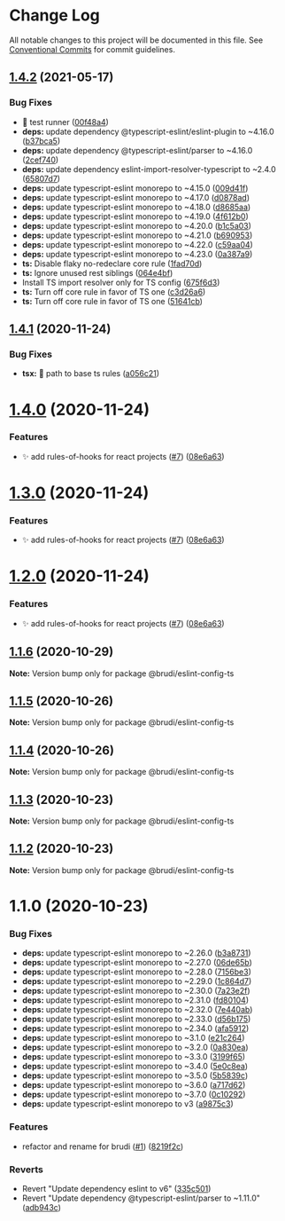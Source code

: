 # Change Log

All notable changes to this project will be documented in this file.
See [Conventional Commits](https://conventionalcommits.org) for commit guidelines.

## [1.4.2](https://github.com/brudi/eslint-config/compare/@brudi/eslint-config-ts@1.4.1...@brudi/eslint-config-ts@1.4.2) (2021-05-17)


### Bug Fixes

* 🐛 test runner ([00f48a4](https://github.com/brudi/eslint-config/commit/00f48a4dd2cf67ca538570a805f2728279304ffc))
* **deps:** update dependency @typescript-eslint/eslint-plugin to ~4.16.0 ([b37bca5](https://github.com/brudi/eslint-config/commit/b37bca5ba217a4faed09f726622b2835b2e82e11))
* **deps:** update dependency @typescript-eslint/parser to ~4.16.0 ([2cef740](https://github.com/brudi/eslint-config/commit/2cef74093b7b4f2c0579f4260aa9454e54eaca6b))
* **deps:** update dependency eslint-import-resolver-typescript to ~2.4.0 ([65807d7](https://github.com/brudi/eslint-config/commit/65807d750abe14b88db67f7443e16559f0a2f6a3))
* **deps:** update typescript-eslint monorepo to ~4.15.0 ([009d41f](https://github.com/brudi/eslint-config/commit/009d41f82719f85da9784b32b54b48dbe37dcc27))
* **deps:** update typescript-eslint monorepo to ~4.17.0 ([d0878ad](https://github.com/brudi/eslint-config/commit/d0878ad1304da6c4b76462d86c7d95a6899eec19))
* **deps:** update typescript-eslint monorepo to ~4.18.0 ([d8685aa](https://github.com/brudi/eslint-config/commit/d8685aa87e69c858b4cc705de64509b3c2e3026b))
* **deps:** update typescript-eslint monorepo to ~4.19.0 ([4f612b0](https://github.com/brudi/eslint-config/commit/4f612b02074d7287b913167174ca10b49d6fdcb7))
* **deps:** update typescript-eslint monorepo to ~4.20.0 ([b1c5a03](https://github.com/brudi/eslint-config/commit/b1c5a03a7cb48dd4a5d6ca3e39ef410cbbf72c8d))
* **deps:** update typescript-eslint monorepo to ~4.21.0 ([b690953](https://github.com/brudi/eslint-config/commit/b690953cd8567918031c5dbc9a3a8b68f8a0caba))
* **deps:** update typescript-eslint monorepo to ~4.22.0 ([c59aa04](https://github.com/brudi/eslint-config/commit/c59aa049fd258e539fe66b2a9fde137867e09c89))
* **deps:** update typescript-eslint monorepo to ~4.23.0 ([0a387a9](https://github.com/brudi/eslint-config/commit/0a387a9899f42616a2f4fd425cff5f6f3de21227))
* **ts:** Disable flaky no-redeclare core rule ([1fad70d](https://github.com/brudi/eslint-config/commit/1fad70dc60c5486cf03ea7a8b2a6efae813fafe6))
* **ts:** Ignore unused rest siblings ([064e4bf](https://github.com/brudi/eslint-config/commit/064e4bf802d0182afc71885d3f5de598b75d96ba))
* Install TS import resolver only for TS config ([675f6d3](https://github.com/brudi/eslint-config/commit/675f6d37484f82e99b1adfe7d35ee19c226b4f09))
* **ts:** Turn off core rule in favor of TS one ([c3d26a6](https://github.com/brudi/eslint-config/commit/c3d26a6e3c58e86382f6ba9e02342c8bacbd50dc))
* **ts:** Turn off core rule in favor of TS one ([51641cb](https://github.com/brudi/eslint-config/commit/51641cb07856bcbba8a42d28c61277e02c65920a))





## [1.4.1](https://github.com/brudi/eslint-config/compare/@brudi/eslint-config-ts@1.4.0...@brudi/eslint-config-ts@1.4.1) (2020-11-24)


### Bug Fixes

* **tsx:** 🐛 path to base ts rules ([a056c21](https://github.com/brudi/eslint-config/commit/a056c216fd0e75d06842ba7ff6078a6bc6c06049))





# [1.4.0](https://github.com/brudi/eslint-config/compare/@brudi/eslint-config-ts@1.1.6...@brudi/eslint-config-ts@1.4.0) (2020-11-24)


### Features

* ✨ add rules-of-hooks for react projects ([#7](https://github.com/brudi/eslint-config/issues/7)) ([08e6a63](https://github.com/brudi/eslint-config/commit/08e6a63ec121081af4b410c76a14403f639ae0d4))





# [1.3.0](https://github.com/brudi/eslint-config/compare/@brudi/eslint-config-ts@1.1.6...@brudi/eslint-config-ts@1.3.0) (2020-11-24)


### Features

* ✨ add rules-of-hooks for react projects ([#7](https://github.com/brudi/eslint-config/issues/7)) ([08e6a63](https://github.com/brudi/eslint-config/commit/08e6a63ec121081af4b410c76a14403f639ae0d4))





# [1.2.0](https://github.com/brudi/eslint-config/compare/@brudi/eslint-config-ts@1.1.6...@brudi/eslint-config-ts@1.2.0) (2020-11-24)


### Features

* ✨ add rules-of-hooks for react projects ([#7](https://github.com/brudi/eslint-config/issues/7)) ([08e6a63](https://github.com/brudi/eslint-config/commit/08e6a63ec121081af4b410c76a14403f639ae0d4))





## [1.1.6](https://github.com/brudi/eslint-config/compare/@brudi/eslint-config-ts@1.1.5...@brudi/eslint-config-ts@1.1.6) (2020-10-29)

**Note:** Version bump only for package @brudi/eslint-config-ts





## [1.1.5](https://github.com/brudi/eslint-config/compare/@brudi/eslint-config-ts@1.1.4...@brudi/eslint-config-ts@1.1.5) (2020-10-26)

**Note:** Version bump only for package @brudi/eslint-config-ts





## [1.1.4](https://github.com/brudi/eslint-config/compare/@brudi/eslint-config-ts@1.1.3...@brudi/eslint-config-ts@1.1.4) (2020-10-26)

**Note:** Version bump only for package @brudi/eslint-config-ts





## [1.1.3](https://github.com/brudi/eslint-config/compare/@brudi/eslint-config-ts@1.1.2...@brudi/eslint-config-ts@1.1.3) (2020-10-23)

**Note:** Version bump only for package @brudi/eslint-config-ts





## [1.1.2](https://github.com/brudi/eslint-config/compare/@brudi/eslint-config-ts@1.1.0...@brudi/eslint-config-ts@1.1.2) (2020-10-23)

**Note:** Version bump only for package @brudi/eslint-config-ts





# 1.1.0 (2020-10-23)


### Bug Fixes

* **deps:** update typescript-eslint monorepo to ~2.26.0 ([b3a8731](https://github.com/brudi/eslint-config/commit/b3a8731566ac6ec19ff299a37a8a771c67687ae1))
* **deps:** update typescript-eslint monorepo to ~2.27.0 ([06de65b](https://github.com/brudi/eslint-config/commit/06de65b6f764be5c210a7b0ac42df1c25ed07d5a))
* **deps:** update typescript-eslint monorepo to ~2.28.0 ([7156be3](https://github.com/brudi/eslint-config/commit/7156be33c1a95a33ae0e29af9f8c7f6654f34825))
* **deps:** update typescript-eslint monorepo to ~2.29.0 ([1c864d7](https://github.com/brudi/eslint-config/commit/1c864d75be24a59e61b304ccd8431873a20b428c))
* **deps:** update typescript-eslint monorepo to ~2.30.0 ([7a23e2f](https://github.com/brudi/eslint-config/commit/7a23e2fdfbe4692d24077cb315396745d30f73b2))
* **deps:** update typescript-eslint monorepo to ~2.31.0 ([fd80104](https://github.com/brudi/eslint-config/commit/fd80104924c72f92664db5312f2dd8fa3f01c4b6))
* **deps:** update typescript-eslint monorepo to ~2.32.0 ([7e440ab](https://github.com/brudi/eslint-config/commit/7e440ab454f5ecc25db8f45585c967992571e762))
* **deps:** update typescript-eslint monorepo to ~2.33.0 ([d56b175](https://github.com/brudi/eslint-config/commit/d56b175e20556b7a4f97c9a0d512a683b3bfddf1))
* **deps:** update typescript-eslint monorepo to ~2.34.0 ([afa5912](https://github.com/brudi/eslint-config/commit/afa591286e645511483f68b348b7b8a895b19523))
* **deps:** update typescript-eslint monorepo to ~3.1.0 ([e21c264](https://github.com/brudi/eslint-config/commit/e21c2643ca36329c4487a0ad059c8c891b0ed367))
* **deps:** update typescript-eslint monorepo to ~3.2.0 ([0a830ea](https://github.com/brudi/eslint-config/commit/0a830ea6063c51e09d37ce852ff18b8410aa078d))
* **deps:** update typescript-eslint monorepo to ~3.3.0 ([3199f65](https://github.com/brudi/eslint-config/commit/3199f651a37d24d044266ce75602ad08903f4dc5))
* **deps:** update typescript-eslint monorepo to ~3.4.0 ([5e0c8ea](https://github.com/brudi/eslint-config/commit/5e0c8ea53da211cda804c01ce1347112410dd4d7))
* **deps:** update typescript-eslint monorepo to ~3.5.0 ([5b5839c](https://github.com/brudi/eslint-config/commit/5b5839c08ab270a211dd80187b12f0c2e08a5051))
* **deps:** update typescript-eslint monorepo to ~3.6.0 ([a717d62](https://github.com/brudi/eslint-config/commit/a717d62a523c5ffc65495041723d9577d111abfe))
* **deps:** update typescript-eslint monorepo to ~3.7.0 ([0c10292](https://github.com/brudi/eslint-config/commit/0c102920e18228f027da625c85fb96d9fa3905ce))
* **deps:** update typescript-eslint monorepo to v3 ([a9875c3](https://github.com/brudi/eslint-config/commit/a9875c3b12826f6b092ec2c1b5ba0c224bd436fb))


### Features

* refactor and rename for brudi ([#1](https://github.com/brudi/eslint-config/issues/1)) ([8219f2c](https://github.com/brudi/eslint-config/commit/8219f2cf169096344f1fe36c317fc48b41abe29b))


### Reverts

* Revert "Update dependency eslint to v6" ([335c501](https://github.com/brudi/eslint-config/commit/335c50104de590c5f1ca3defe7377027b61f6bc0))
* Revert "Update dependency @typescript-eslint/parser to ~1.11.0" ([adb943c](https://github.com/brudi/eslint-config/commit/adb943cd370fc9da315913409c8cfa5bd2f02e54))
